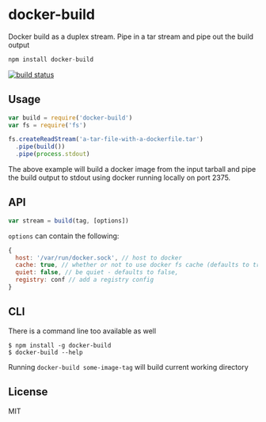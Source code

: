 # docker-build

Docker build as a duplex stream. Pipe in a tar stream and pipe out the build output

``` js
npm install docker-build
```

[![build status](http://img.shields.io/travis/mafintosh/docker-build.svg?style=flat)](http://travis-ci.org/mafintosh/docker-build)

## Usage

``` js
var build = require('docker-build')
var fs = require('fs')

fs.createReadStream('a-tar-file-with-a-dockerfile.tar')
  .pipe(build())
  .pipe(process.stdout)
```

The above example will build a docker image from the input tarball
and pipe the build output to stdout using docker running locally on port 2375.

## API

``` js
var stream = build(tag, [options])
```

`options` can contain the following:

``` js
{
  host: '/var/run/docker.sock', // host to docker
  cache: true, // whether or not to use docker fs cache (defaults to true)
  quiet: false, // be quiet - defaults to false,
  registry: conf // add a registry config
}
```

## CLI

There is a command line too available as well

```
$ npm install -g docker-build
$ docker-build --help
```

Running `docker-build some-image-tag` will build current working directory

## License

MIT